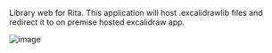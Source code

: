 Library web for Rita. This application will host .excalidrawlib files and redirect it to on premise hosted excalidraw app.

![image](https://github.com/user-attachments/assets/b3632dca-1f76-416a-94b9-e61c93910d46)
